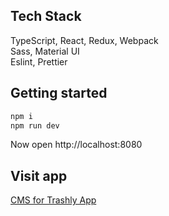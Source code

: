 ## Tech Stack

TypeScript, React, Redux, Webpack  
Sass, Material UI  
Eslint, Prettier

## Getting started

```bash
npm i
npm run dev
```

Now open http://localhost:8080

## Visit app
[CMS for Trashly App](https://cms-for-trashly-app.web.app/)
